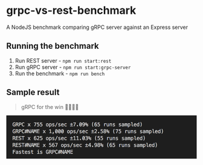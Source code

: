 # grpc-vs-rest-benchmark
A NodeJS benchmark comparing gRPC server against an Express server


## Running the benchmark

1. Run REST server - `npm run start:rest`
2. Run gRPC server - `npm run start:grpc-server`
3. Run the benchmark - `npm run bench`

## Sample result 

   > gRPC for the win 🎉🎉🎉🎉

   <img src="./images/result.png"/>